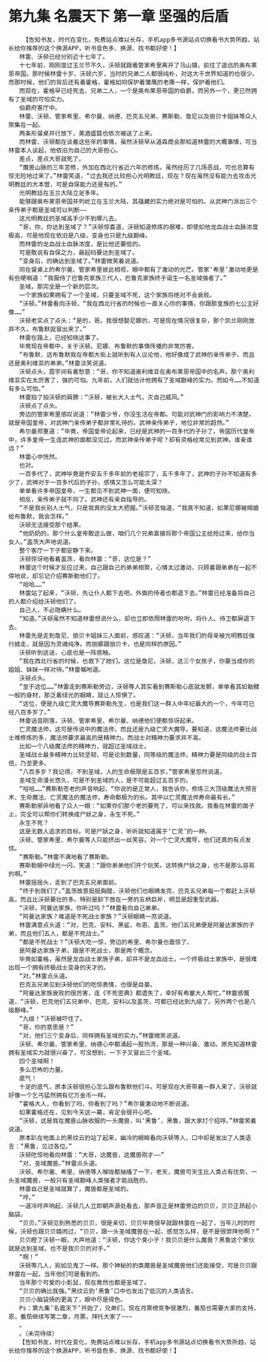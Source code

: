 # 第九集 名震天下 第一章 坚强的后盾
        【告知书友，时代在变化，免费站点难以长存，手机app多书源站点切换看书大势所趋，站长给你推荐的这个换源APP，听书音色多、换源、找书都好使！】
       林雷、沃顿已经分别近十七年了。
       十七年前，刚刚度过玉兰节不久，沃顿就跟着管家希里离开了乌山镇，前往了遥远的奥布莱恩帝国。那时候林雷十岁、沃顿六岁，当时的兄弟二人都很纯朴，对这大千世界知道的也很少。而那时候，他们的背后还有着霍格，霍格如同保护着雏鹰的老鹰一样，保护着他们。
       而现在，霍格早已经死去，兄弟二人，一个是奥布莱恩帝国的伯爵，而另外一个，更已然拥有了圣域的可怕实力。
       伯爵府客厅中。
       林雷、沃顿、管家希里、希尔曼、纳德、巴克五兄弟、赛斯勒、詹尼以及丽贝卡姐妹等众人聚集在一起。
       两条形餐桌并行放下，美酒盛筵也依次被送了上来。
       而林雷、沃顿都在谈着这些年的事情，虽然沃顿早从道森商会那知道林雷的大概事情，可当林雷本人谈起，他依旧为自己的大哥担心。
       差点，差点大哥就死了。
       “魔兽山脉的三年苦修，外加在西北行省近六年的修炼。虽然经历了几场恶战，可也总算有惊无险地过来了。”林雷笑道，“过去我还比较担心光明教廷，现在？现在虽然没有能力去攻击光明教廷的大本营，可是自保能力还是有的。”
       光明教廷在玉兰大陆立足多年。
       能够跟奥布莱恩帝国并列屹立在玉兰大陆，其蕴藏的实力绝对是可怕的。从武神门派出三个亲传弟子都是圣域可以判断——
       这光明教廷的圣域高手少不到哪儿去。
       “哥，你，你达到圣域了？”沃顿惊喜道，沃顿知道修炼的艰难，即使如他龙血战士血脉浓度极高，可是他现在依旧是八级，变身也只是九级巅峰。
       而林雷的龙血战士血脉浓度，是比他还要低的。
       可是敢说有自保之力，最起码要达到圣域了。
       “变身后，的确达到圣域了。”林雷微笑着说道。
       同在餐桌上的希尔曼、管家希里彼此相视，眼中都有了激动的光芒。管家‘希里’激动地更是有些哽咽道：“我服侍了巴鲁克家族三代人，巴鲁克家族终于诞生一名圣域强者了。”
       圣域，那完全是一个新的层次。
       一个家族如果拥有了一个圣域，只要圣域不死，这个家族将绝对不会衰败。
       “沃顿。”林雷看向沃顿，“我在西北行省的时候也一直关心你的事情，你跟那皇族的七公主好像……”
       沃顿老实点了点头：“是的，哥。我很想娶尼娜的，可是现在情况很复杂，那个凯兰刚刚放弃不久，布鲁默就冒出来了。”
       林雷在路上，已经知晓这事了。
       毕竟现在帝都中，关于沃顿、尼娜、布鲁默的事情传播的非常厉害。
       “布鲁默，这布鲁默我在帝都大街上就听到有人议论他，他好像成了武神的亲传弟子。而且还是奥利维亚的弟弟。”林雷淡笑说道。
       沃顿点头，眉宇间有着愁意：“哥，你不知道奥利维亚在奥布莱恩帝国中的名声。那个奥利维亚实在太厉害了，强的可怕。九年前，人们就估计他拥有了圣域巅峰的实力。而如今……不知道有多么可怕。”
       林雷拍了拍沃顿的肩膀：“沃顿，被长大人士气，灭自己威风。”
       沃顿点了点头。
       旁边的管家希里感叹说道：“林雷少爷，你没生活在帝都。可能对武神门的影响力不清楚。就是帝国皇帝，对武神门亲传弟子都非常礼待的。武神亲传弟子，地位非常的超然。”
       希尔曼郑重道：“毕竟，帝国皇帝论起来，已经是武神的一百多代的子孙了。帝国历代皇帝中，许多皇帝一生连武神的面都没见过。而武神亲传弟子呢？却有资格经常见到武神。谁亲谁远？”
       林雷心中恍然。
       也对。
       一百多代了，武神毕竟是乔安五千多年前的老祖宗了，五千多年了，武神的子孙不知道有多少了，武神对于一百多代后的子孙，感情又怎么可能太深？
       单单看许多帝国皇帝，一生都见不到武神一面，便可知晓。
       相反，亲传弟子就不同了。武神还有亲自指导的。
       “不是我长别人士气，只是我真的没太大把握。”沃顿苦恼道，“我真不知道，如果尼娜被赐婚给布鲁默，我会怎样。”
       沃顿无法接受那个结果。
       “他奶奶的，那个什么皇帝敢这么做，咱们几个兄弟直接将那个帝国公主给抢过来，给你当女人。”盖茨大声地说道。
       整个客厅一下子都安静下来。
       沃顿惊讶地看着盖茨，看向林雷：“哥，这位是？”
       林雷这个时候才反应过来，自己跟自己的弟弟相聚，心情太过激动，只顾着跟弟弟在一起不停地说，却忘记介绍赛斯勒他们了。
       “哈哈……”
       林雷站了起来，“沃顿，先让仆人都下去吧。外面的侍者也都退下去。”林雷已经准备将自己的人都介绍给沃顿他们了。
       自己人，不必隐瞒什么。
       “知道。”沃顿虽然不知道林雷想说什么，却也立即依照林雷的吩咐，将仆人、侍卫都屏退下去。
       林雷先是走到詹尼、丽贝卡姐妹三人面前，感叹道：“沃顿，当年我们的母亲被光明教廷强行掳走，就是因为灵魂纯净。而丽娜跟丽贝卡，也是同样的原因。”
       沃顿听到这话，心底也是一阵感触。
       “我在西北行省的时候，也救下了她们。这位是詹尼。沃顿，这三个女孩子，你要当成你的姐姐、妹妹一样对待。”林雷嘱咐道。
       沃顿点头。
       “至于这位……”林雷走到赛斯勒旁边，沃顿等人其实看到赛斯勒心底就发颤，单单看其如骷髅一般的身材，那泛着绿光的眼睛，就让人惊惧了。
       “这位，便是九级亡灵大魔导赛斯勒先生，也是我们这一群人中年纪最大的一个，今年可已经八百多岁了。”
       林雷话音刚落，沃顿、管家希里、希尔曼、纳德他们便都惊讶起来。
       亡灵魔法师，这可是传说中的魔法师，而且还是九级亡灵大魔导。要知道，这魔法师要比战士难修炼的多，魔法师要求最高的是精神力。而战士对精神力要求并不高。
       比如一个八级魔法师的精神力，就超过圣域战士。
       圣域战士最多精神力比较坚韧，可是论到数量，同等级的魔法师，精神力要是同级的战士百倍，乃至更多。
       “八百多岁？我记得，不到圣域，人的生命极限是五百岁。”管家希里忽然说道。
       圣域生命漫长悠久，可是不到圣域的人，是不可能超过五百岁的。
       “哈哈……”赛斯勒苍老的声音响起，“你说的是正常人，我告诉你，修炼三大顶级魔法大预言术、生命魔法、亡灵魔法的魔法师，寿命都极为的长。其中以亡灵魔法师寿命最有长。”
       赛斯勒邪异地看了众人一眼：“如果你们那个老的要死了，可以来找我。我看在林雷的面子上，完全可以帮你们转换成尸妖之身，永生不死。”
       永生不死？
       这是无数人追求的目标。可是尸妖之身，听听就知道属于‘亡灵’的一种。
       沃顿、管家希里、希尔曼等人只能挤出一丝笑容。对一个亡灵大魔导，他们还真的有点发怵。
       “赛斯勒。”林雷不满地看了赛斯勒。
       赛斯勒眼中绿光一闪，笑道：“跟你弟弟他们开个玩笑。这转换尸妖之身，也不是那么容易的啊。”
       林雷摇摇头，走到了巴克五兄弟面前。
       “终于到我们了。”盖茨故意挺挺胸膛，沃顿他们也眼睛发亮，巴克五兄弟每一个都赶上沃顿高，而且比沃顿要壮的多。特别是卸下放在一旁的五柄巨斧，明显是超重型武器。
       “沃顿，阿曼达家族，你听过吗？”林雷看向自己弟弟。
       “阿曼达家族？难道是不死战士家族？”沃顿眼睛一亮说道。
       林雷满意点头道：“对，巴克、安科、黑鲨、布恩、盖茨，他们五兄弟便是阿曼达家族的子弟，而且他们五人，都是不死战士。”
       “都是不死战士？”沃顿大吃一惊，旁边的希里、希尔曼也震惊了。
       是阿曼达家族子弟，跟是不死战士，那是两个概念。
       毕竟如霍格，虽然是龙血战士家族子弟，却并不是龙血战士。一个终极战士家族中，是很难出现一个拥有终极战士变身的天才的。
       “对。”林雷点头道。
       巴克五兄弟见到沃顿他们的吃惊表情，也很是自豪。
       “阿曼达家族衰败的很厉害，连《不死密典》都遗失了，幸好有希塞大人帮忙。”林雷感慨道，“沃顿，巴克他们五兄弟中，巴克、安科以及盖茨，可都已经达到九级了。另外两个也是八级巅峰。”
       “九级！”沃顿被吓住了。
       “哥，你的意思是？”
       “对，他们三个变身后，同样拥有圣域的实力。”林雷微笑说道。
       沃顿、希尔曼、管家希里、纳德心中都涌起一股热流，那是一种兴奋、激动。原先知道林雷拥有圣域实力就很兴奋了，可没想到，一下子又冒出三个圣域。
       四个圣域啊！
       多么恐怖的力量。
       底气！
       十足的底气，原本沃顿很担心怎么跟布鲁默他们斗。可是现在大哥带着一群人来了，沃顿就好像一个乞丐猛然拥有亿万金币一样。
       “霍格大人，你看到了吗，你看到了吗？”希尔曼激动地不断说道。
       如果霍格还在，见到今天这一幕，肯定会很开心吧。
       “沃顿，这是我在魔兽山脉收服的一头魔兽，叫‘黑鲁’，黑鲁，跟大家打个招呼。”林雷笑着说道。
       原本趴在地面上的黑纹云豹站了起来，幽冷的眼眸看向沃顿等人，口中却是发出了人类语言：“黑鲁，见过各位。”
       沃顿吃惊地看向林雷：“大哥，这魔兽，这魔兽刚才——”
       “对，圣域魔兽。”林雷点头道。
       沃顿、希尔曼、希里、纳德等人喉咙都抽搐了一下，老天，魔兽可天生比人类占有优势，一头圣域魔兽，一般只有圣域巅峰人类强者才能战胜的。
       林雷自己是圣域就算了，魔兽都是圣域的。
       “哼。”
       一道冷哼声响起，沃顿几人立即朝声源处看去，那声音正是林雷旁边的贝贝，贝贝正昂起小脑袋。
       “贝贝。”沃顿见到熟悉的贝贝，很是亲切，贝贝毕竟很早就跟林雷在一起了，当年儿时的时候，沃顿也跟贝贝嬉闹过，“贝贝，跟一头圣域魔兽在一起，感觉怎么样，是不是很崇拜他啊？”
       贝贝瞪了沃顿一眼，大声地道：“沃顿，你这个臭小子！我贝贝是什么魔兽？黑鲁这个家伙就是达到圣域，也不是我贝贝的对手。”
       “啊！”
       沃顿等几人，宛如见鬼了一样。那个神秘的豹类魔兽是圣域魔兽他们还能接受，可是贝贝跟林雷在一起，当年他们可是看到的。
       当年那个可爱的小影鼠，现在竟然也都是圣域了。
       “贝贝的确比我强。”黑纹云豹‘黑鲁’口中也发出了低沉的人类语言。
       贝贝小脑袋扬的更高了，眼中尽是得色。
       Ps：第九集‘名震天下’开始了，兄弟们，现在月票榜竞争很激烈，番茄也需要大家的支持，恩，番茄继续写第二章，月票，拜托大家了~~~
       。
       。（未完待续）
       【告知书友，时代在变化，免费站点难以长存，手机app多书源站点切换看书大势所趋，站长给你推荐的这个换源APP，听书音色多、换源、找书都好使！】